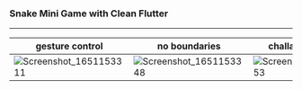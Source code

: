 ### Snake Mini Game with Clean Flutter

---

|gesture control|no boundaries|challange element|
| ------------- | ------------- | ------------- |
|![Screenshot_1651153311](https://user-images.githubusercontent.com/63847876/165766893-e6fb531a-3eb9-4a72-adb3-70c69d57778b.png)|![Screenshot_1651153348](https://user-images.githubusercontent.com/63847876/165766901-f990cee1-40e2-45e6-a23f-3e504c218064.png)|![Screenshot_1651153353](https://user-images.githubusercontent.com/63847876/165766904-258f4b5f-f482-4655-88b2-452fc8b3fa93.png)|




